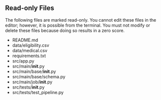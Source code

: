 ## Read-only Files

The following files are marked read-only. You cannot edit these files
in the editor; however, it is possible from the terminal. You must not
modify or delete these files because doing so results in a zero score.

- README.md
- data/eligibility.csv
- data/medical.csv
- requirements.txt
- src/app.py
- src/main/**init**.py
- src/main/base/**init**.py
- src/main/base/schema.py
- src/main/job/**init**.py
- src/tests/**init**.py
- src/tests/test_pipeline.py

